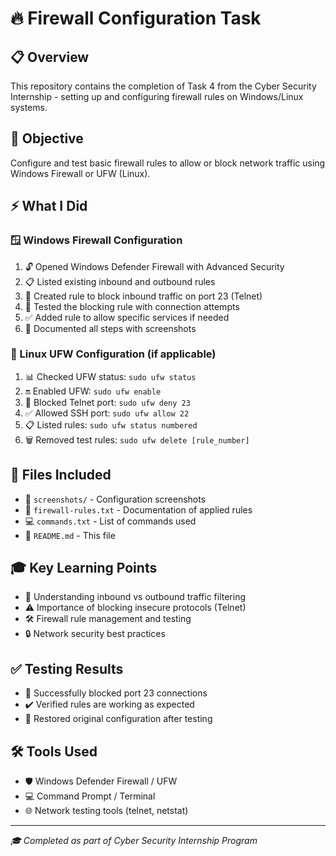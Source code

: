 # 🔥 Firewall Configuration Task

## 📋 Overview
This repository contains the completion of Task 4 from the Cyber Security Internship - setting up and configuring firewall rules on Windows/Linux systems.

## 🎯 Objective
Configure and test basic firewall rules to allow or block network traffic using Windows Firewall or UFW (Linux).

## ⚡ What I Did

### 🪟 Windows Firewall Configuration
1. 🔓 Opened Windows Defender Firewall with Advanced Security
2. 📋 Listed existing inbound and outbound rules
3. 🚫 Created rule to block inbound traffic on port 23 (Telnet)
4. 🧪 Tested the blocking rule with connection attempts
5. ✅ Added rule to allow specific services if needed
6. 📸 Documented all steps with screenshots

### 🐧 Linux UFW Configuration (if applicable)
1. 📊 Checked UFW status: `sudo ufw status`
2. 🔛 Enabled UFW: `sudo ufw enable`
3. 🚫 Blocked Telnet port: `sudo ufw deny 23`
4. ✅ Allowed SSH port: `sudo ufw allow 22`
5. 📋 Listed rules: `sudo ufw status numbered`
6. 🗑️ Removed test rules: `sudo ufw delete [rule_number]`

## 📁 Files Included
- 📸 `screenshots/` - Configuration screenshots
- 📝 `firewall-rules.txt` - Documentation of applied rules
- 💻 `commands.txt` - List of commands used
- 📄 `README.md` - This file

## 🎓 Key Learning Points
- 🔄 Understanding inbound vs outbound traffic filtering
- ⚠️ Importance of blocking insecure protocols (Telnet)
- 🛠️ Firewall rule management and testing
- 🔒 Network security best practices

## ✅ Testing Results
- 🚫 Successfully blocked port 23 connections
- ✔️ Verified rules are working as expected
- 🔄 Restored original configuration after testing

## 🛠️ Tools Used
- 🛡️ Windows Defender Firewall / UFW
- 💻 Command Prompt / Terminal
- 🌐 Network testing tools (telnet, netstat)

---
*🎓 Completed as part of Cyber Security Internship Program*
